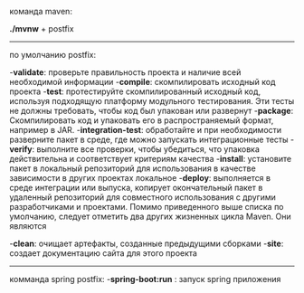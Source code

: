 команда maven:

**./mvnw** + postfix

*********
по умолчанию postfix:

-**validate**: проверьте правильность проекта и наличие всей необходимой информации
-**compile**: скомпилировать исходный код проекта
-**test**: протестируйте скомпилированный исходный код, используя подходящую платформу модульного тестирования. Эти тесты не должны требовать, чтобы код был упакован или развернут
-**package**: Скомпилировать код и упаковать его в распространяемый формат, например в JAR.
-**integration-test**: обработайте и при необходимости разверните пакет в среде, где можно запускать интеграционные тесты
-**verify**: выполните все проверки, чтобы убедиться, что упаковка действительна и соответствует критериям качества
-**install**: установите пакет в локальный репозиторий для использования в качестве зависимости в других проектах локальное
-**deploy**:  выполняется в среде интеграции или выпуска, копирует окончательный пакет в удаленный репозиторий для совместного использования с другими разработчиками и проектами.
Помимо приведенного выше списка по умолчанию, следует отметить два других жизненных цикла Maven. Они являются

-**clean**: очищает артефакты, созданные предыдущими сборками
-**site**: создает документацию сайта для этого проекта

*********
комманда spring postfix:
-**spring-boot:run** : запуск spring приложения

